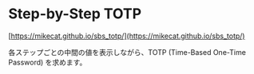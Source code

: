Step-by-Step TOTP
=================

[https://mikecat.github.io/sbs_totp/](https://mikecat.github.io/sbs_totp/)

各ステップごとの中間の値を表示しながら、TOTP (Time-Based One-Time Password) を求めます。
